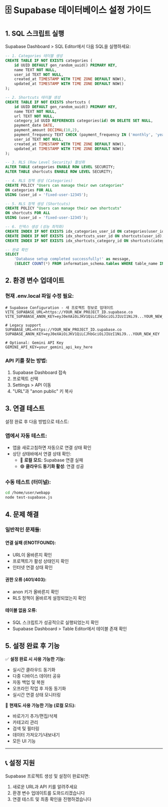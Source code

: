# 🗄️ Supabase 데이터베이스 설정 가이드

## 1. SQL 스크립트 실행

Supabase Dashboard > SQL Editor에서 다음 SQL을 실행하세요:

```sql
-- 1. Categories 테이블 생성
CREATE TABLE IF NOT EXISTS categories (
    id UUID DEFAULT gen_random_uuid() PRIMARY KEY,
    name TEXT NOT NULL,
    user_id TEXT NOT NULL,
    created_at TIMESTAMP WITH TIME ZONE DEFAULT NOW(),
    updated_at TIMESTAMP WITH TIME ZONE DEFAULT NOW()
);

-- 2. Shortcuts 테이블 생성
CREATE TABLE IF NOT EXISTS shortcuts (
    id UUID DEFAULT gen_random_uuid() PRIMARY KEY,
    name TEXT NOT NULL,
    url TEXT NOT NULL,
    category_id UUID REFERENCES categories(id) ON DELETE SET NULL,
    payment_date DATE,
    payment_amount DECIMAL(10,2),
    payment_frequency TEXT CHECK (payment_frequency IN ('monthly', 'yearly')),
    user_id TEXT NOT NULL,
    created_at TIMESTAMP WITH TIME ZONE DEFAULT NOW(),
    updated_at TIMESTAMP WITH TIME ZONE DEFAULT NOW()
);

-- 3. RLS (Row Level Security) 활성화
ALTER TABLE categories ENABLE ROW LEVEL SECURITY;
ALTER TABLE shortcuts ENABLE ROW LEVEL SECURITY;

-- 4. RLS 정책 생성 (Categories)
CREATE POLICY "Users can manage their own categories"
ON categories FOR ALL
USING (user_id = 'fixed-user-12345');

-- 5. RLS 정책 생성 (Shortcuts)
CREATE POLICY "Users can manage their own shortcuts"
ON shortcuts FOR ALL
USING (user_id = 'fixed-user-12345');

-- 6. 인덱스 생성 (성능 최적화)
CREATE INDEX IF NOT EXISTS idx_categories_user_id ON categories(user_id);
CREATE INDEX IF NOT EXISTS idx_shortcuts_user_id ON shortcuts(user_id);
CREATE INDEX IF NOT EXISTS idx_shortcuts_category_id ON shortcuts(category_id);

-- 완료 확인
SELECT 
    'Database setup completed successfully!' as message,
    (SELECT COUNT(*) FROM information_schema.tables WHERE table_name IN ('categories', 'shortcuts')) as tables_created;
```

## 2. 환경 변수 업데이트

### 현재 .env.local 파일 수정 필요:

```env
# Supabase Configuration - 새 프로젝트 정보로 업데이트
VITE_SUPABASE_URL=https://YOUR_NEW_PROJECT_ID.supabase.co
VITE_SUPABASE_ANON_KEY=eyJ0eXAiOiJKV1QiLCJhbGciOiJIUzI1NiJ9...YOUR_NEW_KEY

# Legacy support
SUPABASE_URL=https://YOUR_NEW_PROJECT_ID.supabase.co
SUPABASE_ANON_KEY=eyJ0eXAiOiJKV1QiLCJhbGciOiJIUzI1NiJ9...YOUR_NEW_KEY

# Optional: Gemini API Key
GEMINI_API_KEY=your_gemini_api_key_here
```

### API 키를 찾는 방법:
1. Supabase Dashboard 접속
2. 프로젝트 선택
3. Settings > API 이동
4. "URL"과 "anon public" 키 복사

## 3. 연결 테스트

설정 완료 후 다음 방법으로 테스트:

### 앱에서 자동 테스트:
- 앱을 새로고침하면 자동으로 연결 상태 확인
- 상단 상태바에서 연결 상태 확인:
  - 🔴 **로컬 모드**: Supabase 연결 실패
  - 🟢 **클라우드 동기화 활성**: 연결 성공

### 수동 테스트 (터미널):
```bash
cd /home/user/webapp
node test-supabase.js
```

## 4. 문제 해결

### 일반적인 문제들:

#### 연결 실패 (ENOTFOUND):
- URL이 올바른지 확인
- 프로젝트가 활성 상태인지 확인
- 인터넷 연결 상태 확인

#### 권한 오류 (401/403):
- anon 키가 올바른지 확인
- RLS 정책이 올바르게 설정되었는지 확인

#### 테이블 없음 오류:
- SQL 스크립트가 성공적으로 실행되었는지 확인
- Supabase Dashboard > Table Editor에서 테이블 존재 확인

## 5. 설정 완료 후 기능

✅ **설정 완료 시 사용 가능한 기능:**
- 실시간 클라우드 동기화
- 다중 디바이스 데이터 공유
- 자동 백업 및 복원
- 오프라인 작업 후 자동 동기화
- 실시간 연결 상태 모니터링

📱 **현재도 사용 가능한 기능 (로컬 모드):**
- 바로가기 추가/편집/삭제
- 카테고리 관리
- 검색 및 필터링
- 데이터 가져오기/내보내기
- 모든 UI 기능

---

## 📞 설정 지원

Supabase 프로젝트 생성 및 설정이 완료되면:
1. 새로운 URL과 API 키를 알려주세요
2. 환경 변수 업데이트를 도와드리겠습니다
3. 연결 테스트 및 최종 확인을 진행하겠습니다